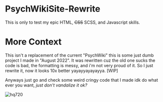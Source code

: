 # PsychWikiSite-Rewrite
This is only to test my epic HTML, <s>CSS</s> SCSS, and Javascript skills.

# More Context
This isn't a replacement of the current "PsychWiki" this is some just dumb project I made in "August 2022". It was rewritten cuz the old one sucks the code is bad, the formatting is messy, and i'm not very proud of it. So I just rewrite it, now it looks 10x better yayayyayayayya. [WIP]

Anyways just go and check some weird cringy code that I made idk do what ever you want, *just don't vandalize it ok?*

![hq720](https://user-images.githubusercontent.com/101881784/236853940-ab748e82-78d2-4b6c-aea4-2c89520f565e.png)